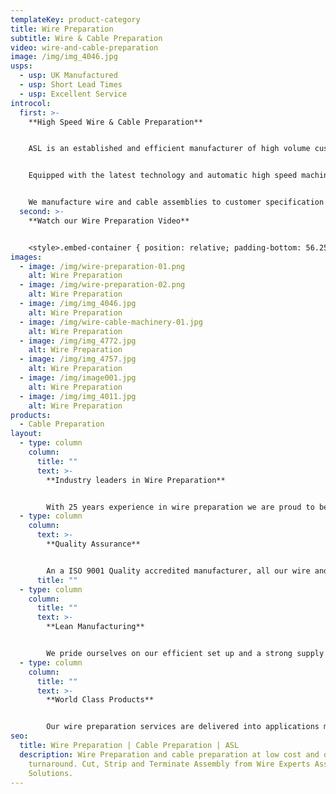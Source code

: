 ```yaml
---
templateKey: product-category
title: Wire Preparation
subtitle: Wire & Cable Preparation
video: wire-and-cable-preparation
image: /img/img_4046.jpg
usps:
  - usp: UK Manufactured
  - usp: Short Lead Times
  - usp: Excellent Service
introcol:
  first: >-
    **High Speed Wire & Cable Preparation**


    ASL is an established and efficient manufacturer of high volume custom-made wire assemblies. 


    Equipped with the latest technology and automatic high speed machinery, our wire preparation services are produced to the highest standards and delivered on an fast turnaround.


    We manufacture wire and cable assemblies to customer specification and our full service includes; cutting, stripping, terminating and tinning.
  second: >-
    **Watch our Wire Preparation Video**


    <style>.embed-container { position: relative; padding-bottom: 56.25%; height: 0; overflow: hidden; max-width: 100%; } .embed-container iframe, .embed-container object, .embed-container embed { position: absolute; top: 0; left: 0; width: 100%; height: 100%; }</style><div class='embed-container'><iframe src='https://www.youtube.com/embed/Cp3lVNhtjrI?loop=1&playlist=Cp3lVNhtjrI' frameborder='0' allowfullscreen></iframe></div>
images:
  - image: /img/wire-preparation-01.png
    alt: Wire Preparation
  - image: /img/wire-preparation-02.png
    alt: Wire Preparation
  - image: /img/img_4046.jpg
    alt: Wire Preparation
  - image: /img/wire-cable-machinery-01.jpg
    alt: Wire Preparation
  - image: /img/img_4772.jpg
    alt: Wire Preparation
  - image: /img/img_4757.jpg
    alt: Wire Preparation
  - image: /img/image001.jpg
    alt: Wire Preparation
  - image: /img/img_4011.jpg
    alt: Wire Preparation
products:
  - Cable Preparation
layout:
  - type: column
    column:
      title: ""
      text: >-
        **Industry leaders in Wire Preparation**


        With 25 years experience in wire preparation we are proud to be the preferred supplier to some of the worlds leading companies including Siemens and Stanley.
  - type: column
    column:
      text: >-
        **Quality Assurance**


        An a ISO 9001 Quality accredited manufacturer, all our wire and cable preparation assemblies are made to the highest standard and given full electrical testing.
      title: ""
  - type: column
    column:
      title: ""
      text: >-
        **Lean Manufacturing** 


        We pride ourselves on our efficient set up and a strong supply chain support being able to offer low prices.
  - type: column
    column:
      title: ""
      text: >-
        **World Class Products**


        Our wire preparation services are delivered into applications made by world leading manufacturer Siemens. Read the full project case study [here](https://www.assembly-solutions.com/projects/siemens/).
seo:
  title: Wire Preparation | Cable Preparation | ASL
  description: Wire Preparation and cable preparation at low cost and on fast
    turnaround. Cut, Strip and Terminate Assembly from Wire Experts Assembly
    Solutions.
---
```

